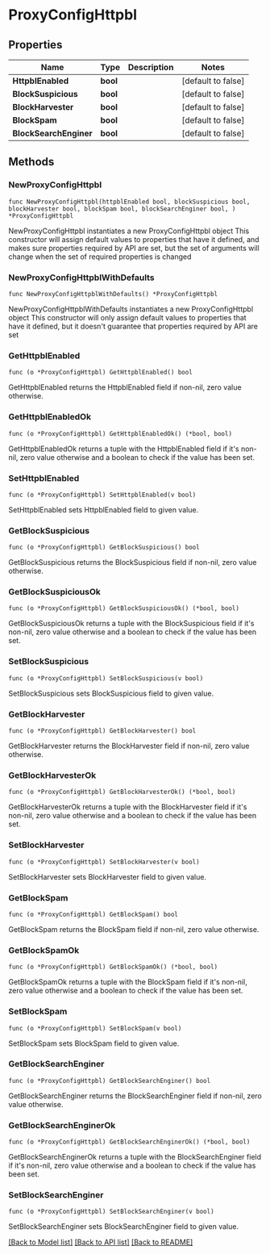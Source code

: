 # ProxyConfigHttpbl

## Properties

Name | Type | Description | Notes
------------ | ------------- | ------------- | -------------
**HttpblEnabled** | **bool** |  | [default to false]
**BlockSuspicious** | **bool** |  | [default to false]
**BlockHarvester** | **bool** |  | [default to false]
**BlockSpam** | **bool** |  | [default to false]
**BlockSearchEnginer** | **bool** |  | [default to false]

## Methods

### NewProxyConfigHttpbl

`func NewProxyConfigHttpbl(httpblEnabled bool, blockSuspicious bool, blockHarvester bool, blockSpam bool, blockSearchEnginer bool, ) *ProxyConfigHttpbl`

NewProxyConfigHttpbl instantiates a new ProxyConfigHttpbl object
This constructor will assign default values to properties that have it defined,
and makes sure properties required by API are set, but the set of arguments
will change when the set of required properties is changed

### NewProxyConfigHttpblWithDefaults

`func NewProxyConfigHttpblWithDefaults() *ProxyConfigHttpbl`

NewProxyConfigHttpblWithDefaults instantiates a new ProxyConfigHttpbl object
This constructor will only assign default values to properties that have it defined,
but it doesn't guarantee that properties required by API are set

### GetHttpblEnabled

`func (o *ProxyConfigHttpbl) GetHttpblEnabled() bool`

GetHttpblEnabled returns the HttpblEnabled field if non-nil, zero value otherwise.

### GetHttpblEnabledOk

`func (o *ProxyConfigHttpbl) GetHttpblEnabledOk() (*bool, bool)`

GetHttpblEnabledOk returns a tuple with the HttpblEnabled field if it's non-nil, zero value otherwise
and a boolean to check if the value has been set.

### SetHttpblEnabled

`func (o *ProxyConfigHttpbl) SetHttpblEnabled(v bool)`

SetHttpblEnabled sets HttpblEnabled field to given value.


### GetBlockSuspicious

`func (o *ProxyConfigHttpbl) GetBlockSuspicious() bool`

GetBlockSuspicious returns the BlockSuspicious field if non-nil, zero value otherwise.

### GetBlockSuspiciousOk

`func (o *ProxyConfigHttpbl) GetBlockSuspiciousOk() (*bool, bool)`

GetBlockSuspiciousOk returns a tuple with the BlockSuspicious field if it's non-nil, zero value otherwise
and a boolean to check if the value has been set.

### SetBlockSuspicious

`func (o *ProxyConfigHttpbl) SetBlockSuspicious(v bool)`

SetBlockSuspicious sets BlockSuspicious field to given value.


### GetBlockHarvester

`func (o *ProxyConfigHttpbl) GetBlockHarvester() bool`

GetBlockHarvester returns the BlockHarvester field if non-nil, zero value otherwise.

### GetBlockHarvesterOk

`func (o *ProxyConfigHttpbl) GetBlockHarvesterOk() (*bool, bool)`

GetBlockHarvesterOk returns a tuple with the BlockHarvester field if it's non-nil, zero value otherwise
and a boolean to check if the value has been set.

### SetBlockHarvester

`func (o *ProxyConfigHttpbl) SetBlockHarvester(v bool)`

SetBlockHarvester sets BlockHarvester field to given value.


### GetBlockSpam

`func (o *ProxyConfigHttpbl) GetBlockSpam() bool`

GetBlockSpam returns the BlockSpam field if non-nil, zero value otherwise.

### GetBlockSpamOk

`func (o *ProxyConfigHttpbl) GetBlockSpamOk() (*bool, bool)`

GetBlockSpamOk returns a tuple with the BlockSpam field if it's non-nil, zero value otherwise
and a boolean to check if the value has been set.

### SetBlockSpam

`func (o *ProxyConfigHttpbl) SetBlockSpam(v bool)`

SetBlockSpam sets BlockSpam field to given value.


### GetBlockSearchEnginer

`func (o *ProxyConfigHttpbl) GetBlockSearchEnginer() bool`

GetBlockSearchEnginer returns the BlockSearchEnginer field if non-nil, zero value otherwise.

### GetBlockSearchEnginerOk

`func (o *ProxyConfigHttpbl) GetBlockSearchEnginerOk() (*bool, bool)`

GetBlockSearchEnginerOk returns a tuple with the BlockSearchEnginer field if it's non-nil, zero value otherwise
and a boolean to check if the value has been set.

### SetBlockSearchEnginer

`func (o *ProxyConfigHttpbl) SetBlockSearchEnginer(v bool)`

SetBlockSearchEnginer sets BlockSearchEnginer field to given value.



[[Back to Model list]](../README.md#documentation-for-models) [[Back to API list]](../README.md#documentation-for-api-endpoints) [[Back to README]](../README.md)


